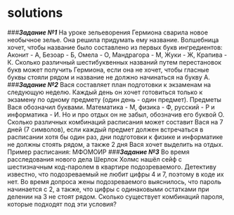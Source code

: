# solutions
###_**Задание №1**_
На уроке зельеворения Гермиона сварила новое необычное зелье. Она решила придумать ему название. Волшебница хочет, чтобы название было составлено из первых букв ингредиентов: Аконит - А, Безоар - Б, Омела - О, Мандрагора - М, Жуки - Ж, Крапива - К. Сколько различный шестибуквенных названий путем перестановок букв может получить Гермиона, если она не хочет, чтобы гласные буквы стояли рядом и название не должно начинаться на букву А.
###_**Задание №2**_
Вася составляет план подготовки к экзаменам на следующую неделю.  Каждый день он хочет готовиться только к экзамену по одному предмету (один день - один предмет).
Предметы Вася обозначил буквами. Математика - М, физика - Ф, русский - Р и информатика - И. Но и про отдых он не забыл, обозначив его буквой О. 
Сколько различных комбинаций расписания может составит Вася на 7 дней (7 символов), если каждый предмет должен встречаться в расписании хотя бы один раз, дни подготовки к физике и информатике не должны стоять рядом, а также 2 дня Вася хочет выделить на отдых.
Пример расписания: 
МФОМОИР
###_**Задание №3**_
Во время расследования нового дела 
Шерлок Холмс нашёл сейф с шестизначным код-паролем в квартире подозреваемого. Детективу известно, что подозреваемый не любит цифры 4 и 7, поэтому в коде их нет. Во время допроса жены подозреваемого выяснилось, что пароль начинается с 2, а также, что цифры с одинаковыми остатками при делении на 3 не стоят рядом. Сколько существует комбинаций пароля, которые подходят под эти условия?